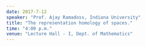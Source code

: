 ```yaml
---
date: 2017-7-12
speaker: "Prof. Ajay Ramadoss, Indiana University"
title: "The representation homology of spaces."
time: "4:00 p.m." 
venue: "Lecture Hall - I, Dept. of Mathematics"
---
```


